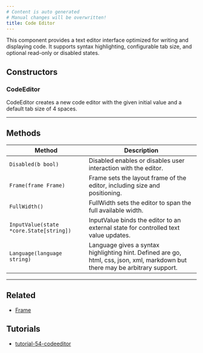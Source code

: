 ```yaml
---
# Content is auto generated
# Manual changes will be overwritten!
title: Code Editor
---
```

This component provides a text editor interface
optimized for writing and displaying code. It supports syntax highlighting,
configurable tab size, and optional read-only or disabled states.

## Constructors
### CodeEditor
CodeEditor creates a new code editor with the given initial value
and a default tab size of 4 spaces.

---
## Methods
| Method | Description |
|--------| ------------|
| `Disabled(b bool)` | Disabled enables or disables user interaction with the editor. |
| `Frame(frame Frame)` | Frame sets the layout frame of the editor, including size and positioning. |
| `FullWidth()` | FullWidth sets the editor to span the full available width. |
| `InputValue(state *core.State[string])` | InputValue binds the editor to an external state for controlled text value updates. |
| `Language(language string)` | Language gives a syntax highlighting hint. Defined are go, html, css, json, xml, markdown but there may be arbitrary support. |
---

## Related
- [Frame](../../layout/frame/)

## Tutorials
- [tutorial-54-codeeditor](../../../examples/tutorial-54-codeeditor)
